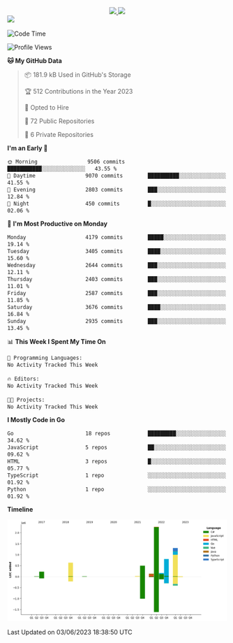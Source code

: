 <div align="center">
  <a href="https://github.com/arielsrv">
    <img height="180em" src="https://github-readme-stats.vercel.app/api?username=arielsrv&show_icons=true&theme=radical&include_all_commits=true&count_private=true"/>
    <img height="180em" src="https://github-readme-stats.vercel.app/api/top-langs/?username=arielsrv&layout=compact&langs_count=10&theme=radical"/>
 </a>
</div>

<div>
  <a href="https://www.linkedin.com/in/arielpineiro/" target="_blank">
    <img src="https://img.shields.io/badge/-LinkedIn-%230077B5?style=for-the-badge&logo=linkedin&logoColor=white" target="_blank">
  </a>
</div>

<!--START_SECTION:waka-->
![Code Time](http://img.shields.io/badge/Code%20Time-0%20secs-blue)

![Profile Views](http://img.shields.io/badge/Profile%20Views-0-blue)

**🐱 My GitHub Data** 

> 📦 181.9 kB Used in GitHub's Storage 
 > 
> 🏆 512 Contributions in the Year 2023
 > 
> 💼 Opted to Hire
 > 
> 📜 72 Public Repositories 
 > 
> 🔑 6 Private Repositories 
 > 
**I'm an Early 🐤** 

```text
🌞 Morning                9506 commits        ███████████░░░░░░░░░░░░░░   43.55 % 
🌆 Daytime                9070 commits        ██████████░░░░░░░░░░░░░░░   41.55 % 
🌃 Evening                2803 commits        ███░░░░░░░░░░░░░░░░░░░░░░   12.84 % 
🌙 Night                  450 commits         █░░░░░░░░░░░░░░░░░░░░░░░░   02.06 % 
```
📅 **I'm Most Productive on Monday** 

```text
Monday                   4179 commits        █████░░░░░░░░░░░░░░░░░░░░   19.14 % 
Tuesday                  3405 commits        ████░░░░░░░░░░░░░░░░░░░░░   15.60 % 
Wednesday                2644 commits        ███░░░░░░░░░░░░░░░░░░░░░░   12.11 % 
Thursday                 2403 commits        ███░░░░░░░░░░░░░░░░░░░░░░   11.01 % 
Friday                   2587 commits        ███░░░░░░░░░░░░░░░░░░░░░░   11.85 % 
Saturday                 3676 commits        ████░░░░░░░░░░░░░░░░░░░░░   16.84 % 
Sunday                   2935 commits        ███░░░░░░░░░░░░░░░░░░░░░░   13.45 % 
```


📊 **This Week I Spent My Time On** 

```text
💬 Programming Languages: 
No Activity Tracked This Week

🔥 Editors: 
No Activity Tracked This Week

🐱‍💻 Projects: 
No Activity Tracked This Week
```

**I Mostly Code in Go** 

```text
Go                       18 repos            █████████░░░░░░░░░░░░░░░░   34.62 % 
JavaScript               5 repos             ██░░░░░░░░░░░░░░░░░░░░░░░   09.62 % 
HTML                     3 repos             █░░░░░░░░░░░░░░░░░░░░░░░░   05.77 % 
TypeScript               1 repo              ░░░░░░░░░░░░░░░░░░░░░░░░░   01.92 % 
Python                   1 repo              ░░░░░░░░░░░░░░░░░░░░░░░░░   01.92 % 
```



**Timeline**

![Lines of Code chart](https://raw.githubusercontent.com/arielsrv/arielsrv/main/assets/bar_graph.png)


 Last Updated on 03/06/2023 18:38:50 UTC
<!--END_SECTION:waka-->
